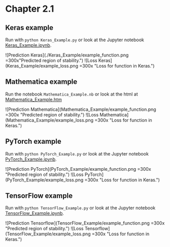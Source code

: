 # Chapter 2.1

## Keras example
Run with `python Keras_Example.py` or look at the Jupyter notebook [Keras_Example.ipynb](./Keras_Example/Keras_Example.ipynb).

![Prediction Keras](./Keras_Example/example_function.png =300x"Predicted region of stability.")
![Loss Keras](Keras_Example/example_loss.png =300x "Loss for function in Keras.")

## Mathematica example
Run the notebook `Mathematica_Example.nb` or look at the html at [Mathematica_Example.htm](Mathematica_Example/Mathematica_Example.htm)

![Prediction Mathematica](Mathematica_Example/example_function.png =300x "Predicted region of stability.")
![Loss Mathematica](Mathematica_Example/example_loss.png =300x "Loss for function in Keras.")

## PyTorch example
Run with `python PyTorch_Example.py` or look at the Jupyter notebook [PyTorch_Example.ipynb](PyTorch_Example/PyTorch_Example.ipynb).

![Prediction PyTorch](PyTorch_Example/example_function.png =300x "Predicted region of stability.")
![Loss PyTorch](PyTorch_Example/example_loss.png =300x "Loss for function in Keras.")

## TensorFlow example
Run with `python TensorFlow_Example.py` or look at the Jupyter notebook [TensorFlow_Example.ipynb](TensorFlow_Example/TensorFlow_Example.ipynb).

![Prediction Tensorflow](TensorFlow_Example/example_function.png =300x "Predicted region of stability.")
![Loss Tensorflow](TensorFlow_Example/example_loss.png =300x "Loss for function in Keras.")
